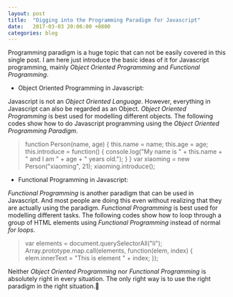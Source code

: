 ```yaml
---
layout: post
title:  "Digging into the Programming Paradigm for Javascript"
date:   2017-03-03 20:06:00 +0800
categories: blog
---
```

Programming paradigm is a huge topic that can not be easily covered in this single post. I am here just introduce the basic ideas of it for Javascript programming, mainly *Object Oriented Programming* and *Functional Programming*.

* Object Oriented Programming in Javascript:

Javascript is not an *Object Oriented Language*. However, everything in Javascript can also be regarded as an Object. *Object Oriented Programming* is best used for modelling different objects. The following codes show how to do Javascript programming using the *Object Oriented Programming Paradigm*.

>function Person(name, age) {
>    this.name = name;
>    this.age = age;
>    this.introduce = function() {
>        console.log("My name is " + this.name + " and I am  " + age + " years old.");
>    }
>} 
>    var xiaoming = new Person("xiaoming", 21);
>    xiaoming.introduce();

* Functional Programming in Javascript:

*Functional Programming* is another paradigm that can be used in Javascript. And most people are doing this even without realizing that they are actually using the paradigm. *Functional Programming* is best used for modelling different tasks. The following codes show how to loop through a group of HTML elements using *Functional Programming* instead of normal *for loops*.

> var elements = document.querySelectorAll("li");
>   Array.prototype.map.call(elements, function(elem, index) {
>      elem.innerText = "This is element " + index;
>  });

Neither *Object Oriented Programming* nor *Functional Programming* is absolutely right in every situation. The only right way is to use the right paradigm in the right situation.:older_man:
